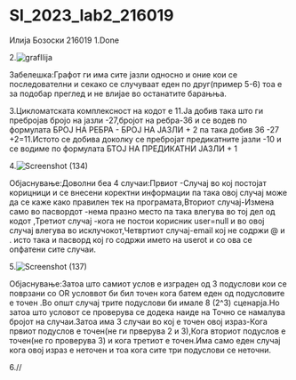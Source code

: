 # SI_2023_lab2_216019 
Илија Бозоски 216019 
1.Done

2.![grafIlija](https://github.com/IlijaBozoski/SI_2023_lab2_216019/assets/127144144/382ad1b4-d0ca-4abf-bc39-c7901bbd92fc)

Забелешка:Графот ги има сите јазли односно и оние кои се последователни и секако се случуваат еден по друг(пример 5-6) тоа е за подобар преглед и не влијае во  останатите барањња.


3.Цикломатската комплексност на кодот е 11.Ја добив така што ги пребројав бројо на јазли -27,бројот на ребра-36 и се водев по формулата БРОЈ НА РЕБРА - БРОЈ НА ЈАЗЛИ + 2 
па така добив 36 -27 +2=11.Истото се добива доколку се пребројат предикатните јазли -10 и се водиме по формулата БТОЈ НА ПРЕДИКАТНИ ЈАЗЛИ + 1


4.![Screenshot (134)](https://github.com/IlijaBozoski/SI_2023_lab2_216019/assets/127144144/b3cc5df9-c706-4965-abc6-c0662ef43410)


Објаснување:Доволни беа 4 случаи:Првиот -Случај во кој постојат корицници и се внесени коректни информации па така овој случај може да се каже како правилен тек на програмата,Вториот  случај-Измена само во пасвордот -нема празно место па така влегува во тој дел од кодот ,Третиот случај -кога не постои корисник user=null и во овој случај влегува во исклучокот,Четвртиот случај-email кој не содржи @ и . исто така и пасворд кој го содржи името на userot и со ова се опфатени сите случаи.


5.![Screenshot (137)](https://github.com/IlijaBozoski/SI_2023_lab2_216019/assets/127144144/131c29d2-a921-4772-af99-b947903a483a)


Објаснување:Затоа што самиот услов е изграден од 3 подуслови кои се поврзани со OR условвот би бил точен кога батем еден од подусловите е точен .Во општ случај трите подуслови би имале 8 (2^3) сценарја.Но затоа што условот се проверува се додека наиде на Точно се намалува бројот на случаи.Затоа има 3 случаи во кој е точен овој израз-Кога првиот подуслов е точен(не ги прверува 2 и 3),Кога вториот подуслов е точен(не го проверува 3) и кога третиот е точен.Има само еден случај кога овој израз е неточен и тоа кога сите три подуслови се неточни.


6.//
